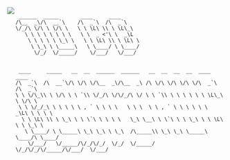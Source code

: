 <!---
CrunchyBiscuits/CrunchyBiscuits is a ✨ special ✨ repository because its `README.md` (this file) appears on your GitHub profile.
You can click the Preview link to take a look at your changes.
--->

<img align="left" src="https://github-readme-stats.vercel.app/api?username=crunchybiscuits&show_icons=true&icon_color=CE1D2D&text_color=718096&bg_color=ffffff&hide_title=true" />

```
 ______  _____       ____     ____      
/\__  _\/\  __`\    /\  _`\  /\  _`\    
\/_/\ \/\ \ \/\ \   \ \ \L\ \\ \ \L\_\  
   \ \ \ \ \ \ \ \   \ \  _ <'\ \  _\L  
    \ \ \ \ \ \_\ \   \ \ \L\ \\ \ \L\ \
     \ \_\ \ \_____\   \ \____/ \ \____/
      \/_/  \/_____/    \/___/   \/___/ 
                                        
                                        
 ____     _____   __  __  ______  ______   __  __  __  __  ____    ____      
/\  _`\  /\  __`\/\ \/\ \/\__  _\/\__  _\ /\ \/\ \/\ \/\ \/\  _`\ /\  _`\    
\ \ \/\_\\ \ \/\ \ \ `\\ \/_/\ \/\/_/\ \/ \ \ `\\ \ \ \ \ \ \ \L\_\ \ \/\ \  
 \ \ \/_/_\ \ \ \ \ \ , ` \ \ \ \   \ \ \  \ \ , ` \ \ \ \ \ \  _\L\ \ \ \ \ 
  \ \ \L\ \\ \ \_\ \ \ \`\ \ \ \ \   \_\ \__\ \ \`\ \ \ \_\ \ \ \L\ \ \ \_\ \
   \ \____/ \ \_____\ \_\ \_\ \ \_\  /\_____\\ \_\ \_\ \_____\ \____/\ \____/
    \/___/   \/_____/\/_/\/_/  \/_/  \/_____/ \/_/\/_/\/_____/\/___/  \/___/ 
```
